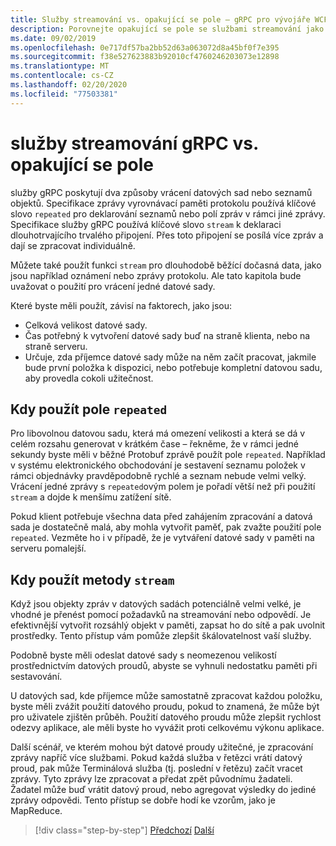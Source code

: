 ```yaml
---
title: Služby streamování vs. opakující se pole – gRPC pro vývojáře WCF
description: Porovnejte opakující se pole se službami streamování jako způsoby předávání kolekcí dat pomocí gRPC.
ms.date: 09/02/2019
ms.openlocfilehash: 0e717df57ba2bb52d63a063072d8a45bf0f7e395
ms.sourcegitcommit: f38e527623883b92010cf4760246203073e12898
ms.translationtype: MT
ms.contentlocale: cs-CZ
ms.lasthandoff: 02/20/2020
ms.locfileid: "77503381"
---
```

# <a name="grpc-streaming-services-vs-repeated-fields"></a>služby streamování gRPC vs. opakující se pole

služby gRPC poskytují dva způsoby vrácení datových sad nebo seznamů objektů. Specifikace zprávy vyrovnávací paměti protokolu používá klíčové slovo `repeated` pro deklarování seznamů nebo polí zpráv v rámci jiné zprávy. Specifikace služby gRPC používá klíčové slovo `stream` k deklaraci dlouhotrvajícího trvalého připojení. Přes toto připojení se posílá více zpráv a dají se zpracovat individuálně. 

Můžete také použít funkci `stream` pro dlouhodobě běžící dočasná data, jako jsou například oznámení nebo zprávy protokolu. Ale tato kapitola bude uvažovat o použití pro vrácení jedné datové sady.

Které byste měli použít, závisí na faktorech, jako jsou:

- Celková velikost datové sady.
- Čas potřebný k vytvoření datové sady buď na straně klienta, nebo na straně serveru.
- Určuje, zda příjemce datové sady může na něm začít pracovat, jakmile bude první položka k dispozici, nebo potřebuje kompletní datovou sadu, aby provedla cokoli užitečnost.

## <a name="when-to-use-repeated-fields"></a>Kdy použít pole `repeated`

Pro libovolnou datovou sadu, která má omezení velikosti a která se dá v celém rozsahu generovat v krátkém čase – řekněme, že v rámci jedné sekundy byste měli v běžné Protobuf zprávě použít pole `repeated`. Například v systému elektronického obchodování je sestavení seznamu položek v rámci objednávky pravděpodobně rychlé a seznam nebude velmi velký. Vrácení jedné zprávy s `repeated`ovým polem je pořadí větší než při použití `stream` a dojde k menšímu zatížení sítě.

Pokud klient potřebuje všechna data před zahájením zpracování a datová sada je dostatečně malá, aby mohla vytvořit paměť, pak zvažte použití pole `repeated`. Vezměte ho i v případě, že je vytváření datové sady v paměti na serveru pomalejší.

## <a name="when-to-use-stream-methods"></a>Kdy použít metody `stream`

Když jsou objekty zpráv v datových sadách potenciálně velmi velké, je vhodné je přenést pomocí požadavků na streamování nebo odpovědí. Je efektivnější vytvořit rozsáhlý objekt v paměti, zapsat ho do sítě a pak uvolnit prostředky. Tento přístup vám pomůže zlepšit škálovatelnost vaší služby.

Podobně byste měli odeslat datové sady s neomezenou velikostí prostřednictvím datových proudů, abyste se vyhnuli nedostatku paměti při sestavování.

U datových sad, kde příjemce může samostatně zpracovat každou položku, byste měli zvážit použití datového proudu, pokud to znamená, že může být pro uživatele zjištěn průběh. Použití datového proudu může zlepšit rychlost odezvy aplikace, ale měli byste ho vyvážit proti celkovému výkonu aplikace.

Další scénář, ve kterém mohou být datové proudy užitečné, je zpracování zprávy napříč více službami. Pokud každá služba v řetězci vrátí datový proud, pak může Terminálová služba (tj. poslední v řetězu) začít vracet zprávy. Tyto zprávy lze zpracovat a předat zpět původnímu žadateli. Žadatel může buď vrátit datový proud, nebo agregovat výsledky do jediné zprávy odpovědi. Tento přístup se dobře hodí ke vzorům, jako je MapReduce.

>[!div class="step-by-step"]
>[Předchozí](migrate-duplex-services.md)
>[Další](client-libraries.md)
